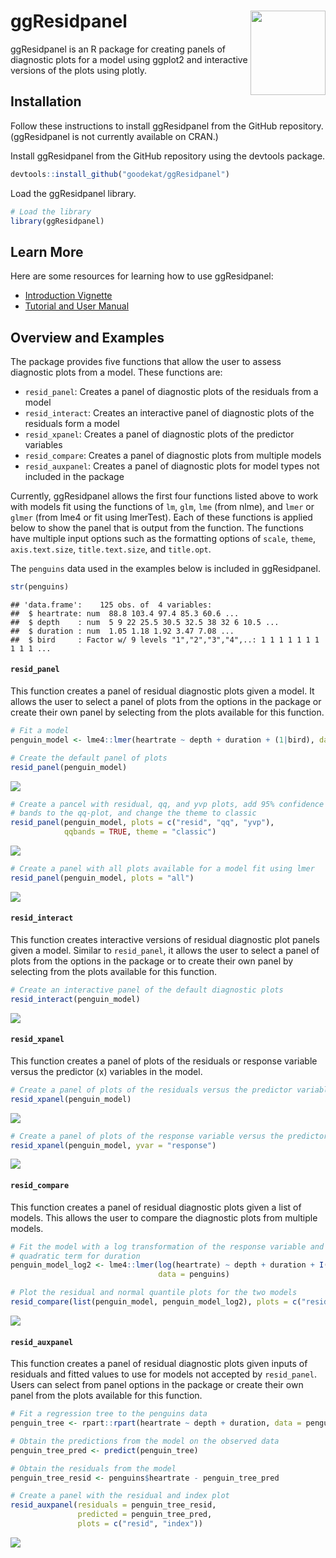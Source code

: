 
# ggResidpanel <img align="right" width="120" height="135" src="./README_files/figure-static/logo.png">

ggResidpanel is an R package for creating panels of diagnostic plots for
a model using ggplot2 and interactive versions of the plots using
plotly.

## Installation

Follow these instructions to install ggResidpanel from the GitHub
repository. (ggResidpanel is not currently available on CRAN.)

Install ggResidpanel from the GitHub repository using the devtools
package.

``` r
devtools::install_github("goodekat/ggResidpanel")
```

Load the ggResidpanel library.

``` r
# Load the library
library(ggResidpanel)
```

## Learn More

Here are some resources for learning how to use ggResidpanel:

  - [Introduction
    Vignette](https://goodekat.github.io/ggResidpanel/articles/introduction.html)
  - [Tutorial and User
    Manual](https://goodekat.github.io/ggResidpanel-tutorial/tutorial.html)

## Overview and Examples

The package provides five functions that allow the user to assess
diagnostic plots from a model. These functions are:

  - `resid_panel`: Creates a panel of diagnostic plots of the residuals
    from a model
  - `resid_interact`: Creates an interactive panel of diagnostic plots
    of the residuals form a model
  - `resid_xpanel`: Creates a panel of diagnostic plots of the predictor
    variables
  - `resid_compare`: Creates a panel of diagnostic plots from multiple
    models
  - `resid_auxpanel`: Creates a panel of diagnostic plots for model
    types not included in the package

Currently, ggResidpanel allows the first four functions listed above to
work with models fit using the functions of `lm`, `glm`, `lme` (from
nlme), and `lmer` or `glmer` (from lme4 or fit using lmerTest). Each of
these functions is applied below to show the panel that is output from
the function. The functions have multiple input options such as the
formatting options of `scale`, `theme`, `axis.text.size`,
`title.text.size`, and `title.opt`.

The `penguins` data used in the examples below is included in
ggResidpanel.

``` r
str(penguins)
```

    ## 'data.frame':    125 obs. of  4 variables:
    ##  $ heartrate: num  88.8 103.4 97.4 85.3 60.6 ...
    ##  $ depth    : num  5 9 22 25.5 30.5 32.5 38 32 6 10.5 ...
    ##  $ duration : num  1.05 1.18 1.92 3.47 7.08 ...
    ##  $ bird     : Factor w/ 9 levels "1","2","3","4",..: 1 1 1 1 1 1 1 1 1 1 ...

#### `resid_panel`

This function creates a panel of residual diagnostic plots given a
model. It allows the user to select a panel of plots from the options in
the package or create their own panel by selecting from the plots
available for this function.

``` r
# Fit a model
penguin_model <- lme4::lmer(heartrate ~ depth + duration + (1|bird), data = penguins)

# Create the default panel of plots
resid_panel(penguin_model)
```

![](README_files/figure-gfm/unnamed-chunk-4-1.png)<!-- -->

``` r
# Create a pancel with residual, qq, and yvp plots, add 95% confidence interval 
# bands to the qq-plot, and change the theme to classic
resid_panel(penguin_model, plots = c("resid", "qq", "yvp"), 
            qqbands = TRUE, theme = "classic")
```

![](README_files/figure-gfm/unnamed-chunk-4-2.png)<!-- -->

``` r
# Create a panel with all plots available for a model fit using lmer
resid_panel(penguin_model, plots = "all")
```

![](README_files/figure-gfm/unnamed-chunk-4-3.png)<!-- -->

#### `resid_interact`

This function creates interactive versions of residual diagnostic plot
panels given a model. Similar to `resid_panel`, it allows the user to
select a panel of plots from the options in the package or to create
their own panel by selecting from the plots available for this function.

``` r
# Create an interactive panel of the default diagnostic plots
resid_interact(penguin_model)
```

![](./README_files/figure-static/interact.gif)

#### `resid_xpanel`

This function creates a panel of plots of the residuals or response
variable versus the predictor (x) variables in the
model.

``` r
# Create a panel of plots of the residuals versus the predictor variables
resid_xpanel(penguin_model)
```

![](README_files/figure-gfm/unnamed-chunk-6-1.png)<!-- -->

``` r
# Create a panel of plots of the response variable versus the predictor variables
resid_xpanel(penguin_model, yvar = "response")
```

![](README_files/figure-gfm/unnamed-chunk-6-2.png)<!-- -->

#### `resid_compare`

This function creates a panel of residual diagnostic plots given a list
of models. This allows the user to compare the diagnostic plots from
multiple
models.

``` r
# Fit the model with a log transformation of the response variable and a 
# quadratic term for duration
penguin_model_log2 <- lme4::lmer(log(heartrate) ~ depth + duration + I(duration^2) + (1|bird), 
                                 data = penguins)

# Plot the residual and normal quantile plots for the two models
resid_compare(list(penguin_model, penguin_model_log2), plots = c("resid", "qq"))
```

![](README_files/figure-gfm/unnamed-chunk-7-1.png)<!-- -->

#### `resid_auxpanel`

This function creates a panel of residual diagnostic plots given inputs
of residuals and fitted values to use for models not accepted by
`resid_panel`. Users can select from panel options in the package or
create their own panel from the plots available for this function.

``` r
# Fit a regression tree to the penguins data
penguin_tree <- rpart::rpart(heartrate ~ depth + duration, data = penguins)

# Obtain the predictions from the model on the observed data
penguin_tree_pred <- predict(penguin_tree)

# Obtain the residuals from the model
penguin_tree_resid <- penguins$heartrate - penguin_tree_pred

# Create a panel with the residual and index plot
resid_auxpanel(residuals = penguin_tree_resid, 
               predicted = penguin_tree_pred, 
               plots = c("resid", "index"))
```

![](README_files/figure-gfm/unnamed-chunk-8-1.png)<!-- -->
